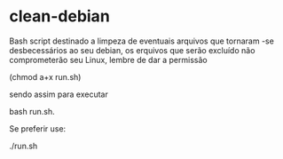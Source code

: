 # clean-debian
Bash script destinado a limpeza de eventuais arquivos que tornaram -se desbecessários ao seu debian, os erquivos que serão excluído não comprometerão seu Linux, lembre de dar a permissão

(chmod a+x run.sh) 

sendo assim para executar 

bash run.sh.

Se preferir use:

./run.sh
